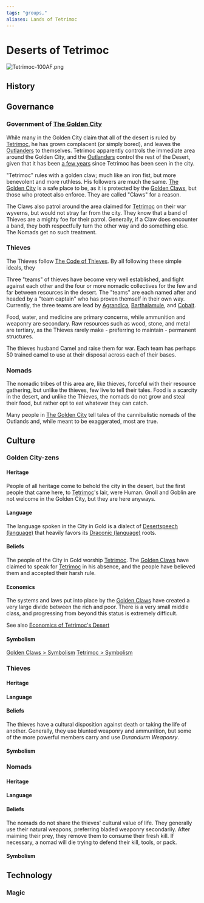 ```yaml
---
tags: "groups,"
aliases: Lands of Tetrimoc
---
```


# Deserts of Tetrimoc

![Tetrimoc-100AF.png](..\..\..\..\..\..\MEDIA\MAPS\WORLD\Tetrimoc-100AF.png)

## History

## Governance

### Government of [The Golden City](..\..\..\Places\Southwestern%20Central\The%20Golden%20City\The%20Golden%20City.md)

While many in the Golden City claim that all of the desert is ruled by [Tetrimoc](..\..\..\..\..\..\Game%20Notes\NPCs\ala%20Alaturmen\zNon-Humanoid\Draconic%20NPCs\Tetrimoc.md), he has grown complacent (or simply bored), and leaves the [Outlanders](The%20Outlands.md) to themselves. Tetrimoc apparently controls the immediate area around the Golden City, and the [Outlanders](The%20Outlands.md) control the rest of the Desert, given that it has been [a few years](..\..\..\..\..\Big%20Lore\Timeline.md) since Tetrimoc has been seen in the city.

"Tetrimoc" rules with a golden claw; much like an iron fist, but more benevolent and more ruthless. His followers are much the same. [The Golden City](..\..\..\Places\Southwestern%20Central\The%20Golden%20City\The%20Golden%20City.md) is a safe place to be, as it is protected by the [Golden Claws](Factions\Golden%20Claws.md), but those who protect also enforce. They are called "Claws" for a reason.

The Claws also patrol around the area claimed for [Tetrimoc](..\..\..\..\..\..\Game%20Notes\NPCs\ala%20Alaturmen\zNon-Humanoid\Draconic%20NPCs\Tetrimoc.md) on their war wyverns, but would not stray far from the city. They know that a band of Thieves are a mighty foe for their patrol. Generally, if a Claw does encounter a band, they both respectfully turn the other way and do something else. The Nomads get no such treatment.

### Thieves

The Thieves follow [The Code of Thieves](Local%20Lore\The%20Code%20of%20Thieves.md). By all following these simple ideals, they

Three "teams" of thieves have become very well established, and fight against each other and the four or more nomadic collectives for the few and far between resources in the desert. The "teams" are each named after and headed by a "team captain" who has proven themself in their own way. Currently, the three teams are lead by [Agrandica](..\..\..\..\..\..\Game%20Notes\NPCs\ala%20Alaturmen\Mild%20Power\Thief%20Lords%20of%20the%20Desert\Agrandica.md), [Barthalamule](..\..\..\..\..\..\Game%20Notes\NPCs\ala%20Alaturmen\Mild%20Power\Thief%20Lords%20of%20the%20Desert\Barthalamule.md), and [Cobalt](..\..\..\..\..\..\Game%20Notes\NPCs\ala%20Alaturmen\Mild%20Power\Thief%20Lords%20of%20the%20Desert\Cobalt.md).

Food, water, and medicine are primary concerns, while ammunition and weaponry are secondary. Raw resources such as wood, stone, and metal are tertiary, as the Thieves rarely make - preferring to maintain - permanent structures.

The thieves husband Camel and raise them for war. Each team has perhaps 50 trained camel to use at their disposal across each of their bases.

### Nomads

The nomadic tribes of this area are, like thieves, forceful with their resource gathering, but unlike the thieves, few live to tell their tales. Food is a scarcity in the desert, and unlike the Thieves, the nomads do not grow and steal their food, but rather opt to eat whatever they can catch.

Many people in [The Golden City](..\..\..\Places\Southwestern%20Central\The%20Golden%20City\The%20Golden%20City.md) tell tales of the cannibalistic nomads of the Outlands and, while meant to be exaggerated, most are true.

## Culture

### Golden City-zens

#### Heritage

People of all heritage come to behold the city in the desert, but the first people that came here, to [Tetrimoc](..\..\..\..\..\..\Game%20Notes\NPCs\ala%20Alaturmen\zNon-Humanoid\Draconic%20NPCs\Tetrimoc.md)'s lair, were Human. Gnoll and Goblin are not welcome in the Golden City, but they are here anyways.

#### Language

The language spoken in the City in Gold is a dialect of [Desertspeech (language)](..\..\..\..\..\Big%20Lore\Languages\Modern%20Languages\Desertspeech%20%28language%29.md) that heavily favors its [Draconic (language)](..\..\..\..\..\Big%20Lore\Languages\Ancestral%20Languages\Time%20Before%20Time\Draconic%20%28language%29.md) roots.

#### Beliefs

The people of the City in Gold worship [Tetrimoc](..\..\..\..\..\..\Game%20Notes\NPCs\ala%20Alaturmen\zNon-Humanoid\Draconic%20NPCs\Tetrimoc.md). The [Golden Claws](Factions\Golden%20Claws.md) have claimed to speak for [Tetrimoc](..\..\..\..\..\..\Game%20Notes\NPCs\ala%20Alaturmen\zNon-Humanoid\Draconic%20NPCs\Tetrimoc.md) in his absence, and the people have believed them and accepted their harsh rule.

#### Economics

The systems and laws put into place by the [Golden Claws](Factions\Golden%20Claws.md) have created a very large divide between the rich and poor. There is a very small middle class, and progressing from beyond this status is extremely difficult.

See also [Economics of Tetrimoc's Desert](..\..\..\Tracking\Economy%20Pages\Economics%20of%20Tetrimoc's%20Desert.md)

#### Symbolism

[Golden Claws > Symbolism](Factions\Golden%20Claws.md#symbolism)
[Tetrimoc > Symbolism](..\..\..\..\..\..\Game%20Notes\NPCs\ala%20Alaturmen\zNon-Humanoid\Draconic%20NPCs\Tetrimoc.md#symbolism)

### Thieves

#### Heritage

#### Language

#### Beliefs

The thieves have a cultural disposition against death or taking the life of another. Generally, they use blunted weaponry and ammunition, but some of the more powerful members carry and use *Durandurm Weaponry*.

#### Symbolism

### Nomads

#### Heritage

#### Language

#### Beliefs

The nomads do not share the thieves' cultural value of life. They generally use their natural weapons, preferring bladed weaponry secondarily. After maiming their prey, they remove them to consume their fresh kill. If necessary, a nomad will die trying to defend their kill, tools, or pack.

#### Symbolism

## Technology

### Magic
